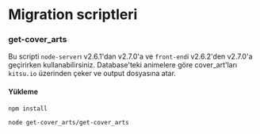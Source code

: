 # Migration scriptleri

### get-cover_arts
Bu scripti `node-server`ı v2.6.1'dan v2.7.0'a ve `front-end`i v2.6.2'den v2.7.0'a geçirirken kullanabilirsiniz. Database'teki animelere göre cover_art'ları `kitsu.io` üzerinden çeker ve output dosyasına atar.

#### Yükleme
`npm install`

`node get-cover_arts/get-cover_arts`
